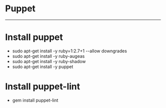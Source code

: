 # Puppet
***

# Install puppet
* sudo apt-get install -y ruby=1:2.7+1 --allow downgrades
* sudo apt-get install -y ruby-augeas
* sudo apt-get install -y ruby-shadow
* sudo apt-get install -y puppet


# Install puppet-lint
* gem install puppet-lint
